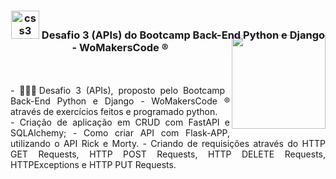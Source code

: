 <div align="center">
<h3><img src="https://i.pinimg.com/originals/e7/26/c7/e726c74ac081eed50feee1433d12c998.gif" alt="css3" width="45"> Desafio 3 (APIs) do Bootcamp Back-End Python e Django - WoMakersCode ®
<img align="right" width="150px" style="margin-top:-10px" src="https://user-images.githubusercontent.com/71572039/216510822-39114072-9905-4308-b0ee-3a4bddc8b76f.png">
</div>

</br>
</br>
<div align="justify">
- 👷🏻‍♀️Desafio 3 (APIs), proposto pelo Bootcamp Back-End Python e Django - WoMakersCode ® através de exercícios feitos e programado python. 
  </br>
  - Criação de aplicação em CRUD com FastAPI e SQLAlchemy;
  - Como criar API com Flask-APP, utilizando o API Rick e Morty.
  - Criando de requisições através do HTTP GET Requests, HTTP POST Requests, HTTP DELETE Requests, HTTPExceptions e HTTP PUT Requests.
  
</div>
</br>

